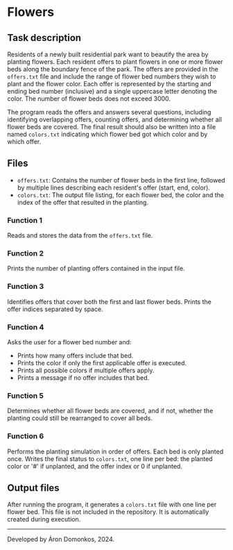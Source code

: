 # Flowers

## Task description
Residents of a newly built residential park want to beautify the area by planting flowers. Each resident offers to plant flowers in one or more flower beds along the boundary fence of the park. The offers are provided in the `offers.txt` file and include the range of flower bed numbers they wish to plant and the flower color. Each offer is represented by the starting and ending bed number (inclusive) and a single uppercase letter denoting the color. The number of flower beds does not exceed 3000.

The program reads the offers and answers several questions, including identifying overlapping offers, counting offers, and determining whether all flower beds are covered. The final result should also be written into a file named `colors.txt` indicating which flower bed got which color and by which offer.

## Files
- `offers.txt`: Contains the number of flower beds in the first line, followed by multiple lines describing each resident's offer (start, end, color).
- `colors.txt`: The output file listing, for each flower bed, the color and the index of the offer that resulted in the planting.

### Function 1
Reads and stores the data from the `offers.txt` file.

### Function 2
Prints the number of planting offers contained in the input file.

### Function 3
Identifies offers that cover both the first and last flower beds. Prints the offer indices separated by space.

### Function 4
Asks the user for a flower bed number and:
- Prints how many offers include that bed.
- Prints the color if only the first applicable offer is executed.
- Prints all possible colors if multiple offers apply.
- Prints a message if no offer includes that bed.

### Function 5
Determines whether all flower beds are covered, and if not, whether the planting could still be rearranged to cover all beds.

### Function 6
Performs the planting simulation in order of offers. Each bed is only planted once. Writes the final status to `colors.txt`, one line per bed: the planted color or '#' if unplanted, and the offer index or 0 if unplanted.

## Output files
After running the program, it generates a `colors.txt` file with one line per flower bed. This file is not included in the repository. It is automatically created during execution.

---
Developed by Áron Domonkos, 2024.